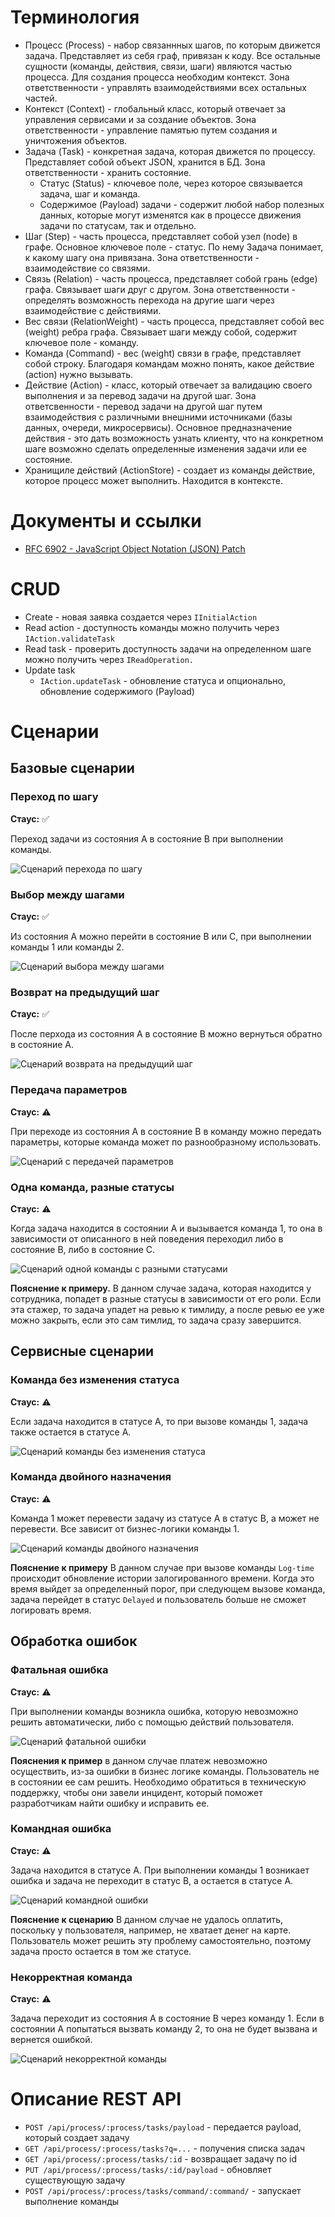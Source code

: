 
# Терминология

* Процесс (Process) - набор связаннных шагов, по которым движется задача. Представляет из себя граф, привязан к коду. Все остальные сущности (команды, действия, связи, шаги) являются частью процесса. Для создания процесса необходим контекст. Зона ответственности - управлять взаимодействиями всех остальных частей.
* Контекст (Context) - глобальный класс, который отвечает за управления сервисами и за создание объектов. Зона ответственности - управление памятью путем создания и уничтожения объектов.
* Задача (Task) - конкретная задача, которая движется по процессу. Представляет собой объект JSON, хранится в БД. Зона ответственности - хранить состояние.
  * Статус (Status) - ключевое поле, через которое связывается задача, шаг и команда.
  * Содержимое (Payload) задачи - содержит любой набор полезных данных, которые могут изменятся как в процессе движения задачи по статусам, так и отдельно.
* Шаг (Step) - часть процесса, представляет собой узел (node) в графе. Основное ключевое поле - статус. По нему Задача понимает, к какому шагу она привязана. Зона ответственности - взаимодействие со связями.
* Связь (Relation) - часть процесса, представляет собой грань (edge) графа. Связывает шаги друг с другом. Зона ответственности - определять возможность перехода на другие шаги через взаимодействие с действиями.
* Вес связи (RelationWeight) - часть процесса, представляет собой вес (weight) ребра графа. Связывает шаги между собой, содержит ключевое поле - команду.
* Команда (Command) - вес (weight) связи в графе, представляет собой строку. Благодаря командам можно понять, какое действие (action) нужно вызывать.
* Действие (Action) - класс, который отвечает за валидацию своего выполнения и за перевод задачи на другой шаг. Зона ответсвенности - перевод задачи на другой шаг путем взаимодействия с различными внешними источниками (базы данных, очереди, микросервисы). Основное предназначение действия - это дать возможность узнать клиенту, что на конкретном шаге возможно сделать определенные изменения задачи или ее состояние.
* Хранищиле действий (ActionStore) - создает из команды действие, которое процесс может выполнить. Находится в контексте.

# Документы и ссылки

* [RFC 6902 - JavaScript Object Notation (JSON) Patch](https://datatracker.ietf.org/doc/html/rfc6902)

# CRUD

* Create - новая заявка создается через `IInitialAction`
* Read action - доступность команды можно получить через `IAction.validateTask`
* Read task - проверить доступность задачи на определенном шаге можно получить через `IReadOperation.`
* Update task
  *  `IAction.updateTask` - обновление статуса и опционально, обновление содержимого (Payload)

# Сценарии

## Базовые сценарии

### Переход по шагу

**Стаус:** ✅

Переход задачи из состояния А в состояние B при выполнении команды.

<img src="./doc/imgs/scenario_01.png" alt="Сценарий перехода по шагу">

### Выбор между шагами

**Стаус:** ✅

Из состояния А можно перейти в состояние B или C, при выполнении команды 1 или команды 2.

<img src="./doc/imgs/scenario_02.png" alt="Сценарий выбора между шагами">

### Возврат на предыдущий шаг

**Стаус:** ✅

После перхода из состояния А в состояние B можно вернуться обратно в состояние A.

<img src="./doc/imgs/scenario_03.png" alt="Сценарий возврата на предыдущий шаг">

### Передача параметров

**Стаус:** ⚠️

При переходе из состояния А в состояние B в команду можно передать параметры, которые команда может по разнообразному использовать.

<img src="./doc/imgs/scenario_04.png" alt="Сценарий с передачей параметров">

### Одна команда, разные статусы

**Стаус:** ⚠️

Когда задача находится в состоянии A и вызывается команда 1, то она в зависимости от описанного в ней поведения переходил либо в состояние B, либо в состояние C.

<img src="./doc/imgs/scenario_05.png" alt="Сценарий одной команды с разными статусами">

**Пояснение к примеру.** В данном случае задача, которая находится у сотрудника, попадет в разные статусы в зависимости от его роли. Если эта стажер, то задача упадет на ревью к тимлиду, а после ревью ее уже можно закрыть, если это сам тимлид, то задача сразу завершится.

## Сервисные сценарии

### Команда без изменения статуса

**Стаус:** ⚠️

Если задача находится в статусе А, то при вызове команды 1, задача также остается в статусе А.

<img src="./doc/imgs/scenario_06.png" alt="Сценарий команды без изменения статуса">

### Команда двойного назначения

**Стаус:** ⚠️

Команда 1 может перевести задачу из статусе A в статус B, а может не перевести. Все зависит от бизнес-логики команды 1.

<img src="./doc/imgs/scenario_07.png" alt="Сценарий команды двойного назначения">

**Пояснение к примеру** В данном случае при вызове команды `Log-time` происходит обновление истории залогированного времени. Когда это время выйдет за определенный порог, при следующем вызове команда, задача перейдет в статус `Delayed` и пользователь больше не сможет логировать время.


## Обработка ошибок

### Фатальная ошибка

**Стаус:** ⚠️

При выполнении команды возникла ошибка, которую невозможно решить автоматически, либо с помощью действий пользователя.

<img src="./doc/imgs/scenario_08.png" alt="Сценарий фатальной ошибки">

**Пояснения к пример** в данном случае платеж невозможно осуществить, из-за ошибки в бизнес логике команды. Пользователь не в состоянии ее сам решить. Необходимо обратиться в техническую поддержку, чтобы они завели инцидент, который поможет разработчикам найти ошибку и исправить ее.

### Командная ошибка

**Стаус:** ⚠️

Задача находится в статусе A. При выполнении команды 1 возникает ошибка и задача не переходит в статус B, а остается в статусе А.

<img src="./doc/imgs/scenario_09.png" alt="Сценарий командной ошибки">

**Пояснение к сценарию** В данном случае не удалось оплатить, поскольку у пользователя, например, не хватает денег на карте. Пользователь может решить эту проблему самостоятельно, поэтому задача просто остается в том же статусе.

### Некорректная команда

**Стаус:** ⚠️

Задача переходит из состояния А в состояние B через команду 1. Если в состоянии А попытаться вызвать команду 2, то она не будет вызвана и вернется ошибкой.

<img src="./doc/imgs/scenario_10.png" alt="Сценарий некорректной команды">

# Описание REST API

* `POST /api/process/:process/tasks/payload` - передается payload, который создает задачу
* `GET /api/process/:process/tasks?q=...` - получения списка задач
* `GET /api/process/:process/tasks/:id` - возвращает задачу по id
* `PUT /api/process/:process/tasks/:id/payload` - обновляет существующую задачу
* `POST /api/process/:process/tasks/command/:command/` - запускает выполнение команды


